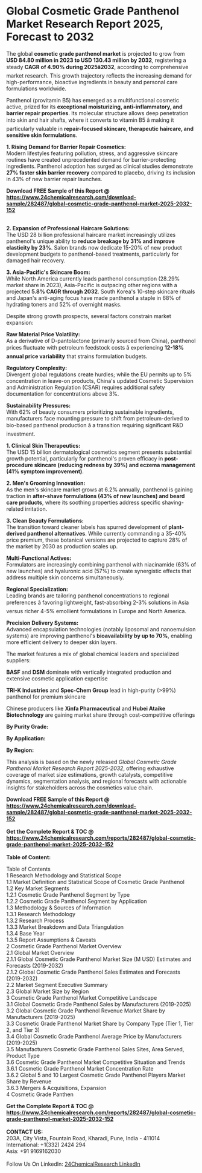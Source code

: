 <h1>Global Cosmetic Grade Panthenol Market Research Report 2025, Forecast to 2032</h1><p>The global <strong>cosmetic grade panthenol market</strong> is projected to grow from <strong>USD 84.80 million in 2023 to USD 130.43 million by 2032</strong>, registering a steady <strong>CAGR of 4.90% during 2025â2032</strong>, according to comprehensive market research. This growth trajectory reflects the increasing demand for high-performance, bioactive ingredients in beauty and personal care formulations worldwide.</p><p>Panthenol (provitamin B5) has emerged as a multifunctional cosmetic active, prized for its <strong>exceptional moisturizing, anti-inflammatory, and barrier repair properties</strong>. Its molecular structure allows deep penetration into skin and hair shafts, where it converts to vitamin B5 â making it particularly valuable in <strong>repair-focused skincare, therapeutic haircare, and sensitive skin formulations</strong>.</p><p><strong>1. Rising Demand for Barrier Repair Cosmetics:</strong><br>
Modern lifestyles featuring pollution, stress, and aggressive skincare routines have created unprecedented demand for barrier-protecting ingredients. Panthenol adoption has surged as clinical studies demonstrate <strong>27% faster skin barrier recovery</strong> compared to placebo, driving its inclusion in 43% of new barrier repair launches.</p><div><b>Download FREE Sample of this Report @ 
            <a href="https://www.24chemicalresearch.com/download-sample/282487/global-cosmetic-grade-panthenol-market-2025-2032-152">
            https://www.24chemicalresearch.com/download-sample/282487/global-cosmetic-grade-panthenol-market-2025-2032-152</a></b></div><br><p><strong>2. Expansion of Professional Haircare Solutions:</strong><br>
The USD 28 billion professional haircare market increasingly utilizes panthenol's unique ability to <strong>reduce breakage by 31% and improve elasticity by 23%</strong>. Salon brands now dedicate 15-20% of new product development budgets to panthenol-based treatments, particularly for damaged hair recovery.</p><p><strong>3. Asia-Pacific's Skincare Boom:</strong><br>
While North America currently leads panthenol consumption (28.29% market share in 2023), Asia-Pacific is outpacing other regions with a projected <strong>5.8% CAGR through 2032</strong>. South Korea's 10-step skincare rituals and Japan's anti-aging focus have made panthenol a staple in 68% of hydrating toners and 52% of overnight masks.</p><p>Despite strong growth prospects, several factors constrain market expansion:</p><p><strong>Raw Material Price Volatility:</strong><br>
    As a derivative of D-pantolactone (primarily sourced from China), panthenol prices fluctuate with petroleum feedstock costs â experiencing <strong>12-18% annual price variability</strong> that strains formulation budgets.</p><p><strong>Regulatory Complexity:</strong><br>
    Divergent global regulations create hurdles; while the EU permits up to 5% concentration in leave-on products, China's updated Cosmetic Supervision and Administration Regulation (CSAR) requires additional safety documentation for concentrations above 3%.</p><p><strong>Sustainability Pressures:</strong><br>
    With 62% of beauty consumers prioritizing sustainable ingredients, manufacturers face mounting pressure to shift from petroleum-derived to bio-based panthenol production â a transition requiring significant R&amp;D investment.</p><p><strong>1. Clinical Skin Therapeutics:</strong><br>
The USD 15 billion dermatological cosmetics segment presents substantial growth potential, particularly for panthenol's proven efficacy in <strong>post-procedure skincare (reducing redness by 39%) and eczema management (41% symptom improvement)</strong>.</p><p><strong>2. Men's Grooming Innovation:</strong><br>
As the men's skincare market grows at 6.2% annually, panthenol is gaining traction in <strong>after-shave formulations (43% of new launches) and beard care products</strong>, where its soothing properties address specific shaving-related irritation.</p><p><strong>3. Clean Beauty Formulations:</strong><br>
The transition toward cleaner labels has spurred development of <strong>plant-derived panthenol alternatives</strong>. While currently commanding a 35-40% price premium, these botanical versions are projected to capture 28% of the market by 2030 as production scales up.</p><p><strong>Multi-Functional Actives:</strong><br>
    Formulators are increasingly combining panthenol with niacinamide (63% of new launches) and hyaluronic acid (57%) to create synergistic effects that address multiple skin concerns simultaneously.</p><p><strong>Regional Specialization:</strong><br>
    Leading brands are tailoring panthenol concentrations to regional preferences â favoring lightweight, fast-absorbing 2-3% solutions in Asia versus richer 4-5% emollient formulations in Europe and North America.</p><p><strong>Precision Delivery Systems:</strong><br>
    Advanced encapsulation technologies (notably liposomal and nanoemulsion systems) are improving panthenol's <strong>bioavailability by up to 70%</strong>, enabling more efficient delivery to deeper skin layers.</p><p>The market features a mix of global chemical leaders and specialized suppliers:</p><p><strong>BASF</strong> and <strong>DSM</strong> dominate with vertically integrated production and extensive cosmetic application expertise</p><p><strong>TRI-K Industries</strong> and <strong>Spec-Chem Group</strong> lead in high-purity (&gt;99%) panthenol for premium skincare</p><p>Chinese producers like <strong>Xinfa Pharmaceutical</strong> and <strong>Hubei Ataike Biotechnology</strong> are gaining market share through cost-competitive offerings</p><p><strong>By Purity Grade:</strong></p><p><strong>By Application:</strong></p><p><strong>By Region:</strong></p><p>This analysis is based on the newly released <em>Global Cosmetic Grade Panthenol Market Research Report 2025-2032</em>, offering exhaustive coverage of market size estimations, growth catalysts, competitive dynamics, segmentation analysis, and regional forecasts with actionable insights for stakeholders across the cosmetics value chain.</p><div><b>Download FREE Sample of this Report @ 
            <a href="https://www.24chemicalresearch.com/download-sample/282487/global-cosmetic-grade-panthenol-market-2025-2032-152">
            https://www.24chemicalresearch.com/download-sample/282487/global-cosmetic-grade-panthenol-market-2025-2032-152</a></b></div><br><div><b>Get the Complete Report & TOC @ 
            <a href="https://www.24chemicalresearch.com/reports/282487/global-cosmetic-grade-panthenol-market-2025-2032-152">
            https://www.24chemicalresearch.com/reports/282487/global-cosmetic-grade-panthenol-market-2025-2032-152</a></b></div><br>
            <b>Table of Content:</b><p>Table of Contents<br />
1 Research Methodology and Statistical Scope<br />
1.1 Market Definition and Statistical Scope of Cosmetic Grade Panthenol<br />
1.2 Key Market Segments<br />
1.2.1 Cosmetic Grade Panthenol Segment by Type<br />
1.2.2 Cosmetic Grade Panthenol Segment by Application<br />
1.3 Methodology & Sources of Information<br />
1.3.1 Research Methodology<br />
1.3.2 Research Process<br />
1.3.3 Market Breakdown and Data Triangulation<br />
1.3.4 Base Year<br />
1.3.5 Report Assumptions & Caveats<br />
2 Cosmetic Grade Panthenol Market Overview<br />
2.1 Global Market Overview<br />
2.1.1 Global Cosmetic Grade Panthenol Market Size (M USD) Estimates and Forecasts (2019-2032)<br />
2.1.2 Global Cosmetic Grade Panthenol Sales Estimates and Forecasts (2019-2032)<br />
2.2 Market Segment Executive Summary<br />
2.3 Global Market Size by Region<br />
3 Cosmetic Grade Panthenol Market Competitive Landscape<br />
3.1 Global Cosmetic Grade Panthenol Sales by Manufacturers (2019-2025)<br />
3.2 Global Cosmetic Grade Panthenol Revenue Market Share by Manufacturers (2019-2025)<br />
3.3 Cosmetic Grade Panthenol Market Share by Company Type (Tier 1, Tier 2, and Tier 3)<br />
3.4 Global Cosmetic Grade Panthenol Average Price by Manufacturers (2019-2025)<br />
3.5 Manufacturers Cosmetic Grade Panthenol Sales Sites, Area Served, Product Type<br />
3.6 Cosmetic Grade Panthenol Market Competitive Situation and Trends<br />
3.6.1 Cosmetic Grade Panthenol Market Concentration Rate<br />
3.6.2 Global 5 and 10 Largest Cosmetic Grade Panthenol Players Market Share by Revenue<br />
3.6.3 Mergers & Acquisitions, Expansion<br />
4 Cosmetic Grade Panthen</p><div><b>Get the Complete Report & TOC @ 
            <a href="https://www.24chemicalresearch.com/reports/282487/global-cosmetic-grade-panthenol-market-2025-2032-152">
            https://www.24chemicalresearch.com/reports/282487/global-cosmetic-grade-panthenol-market-2025-2032-152</a></b></div><br><b>CONTACT US:</b><br>
            203A, City Vista, Fountain Road, Kharadi, Pune, India - 411014<br>
            International: +1(332) 2424 294<br>
            Asia: +91 9169162030 <br><br>
            Follow Us On LinkedIn: <a href="https://www.linkedin.com/company/24chemicalresearch/">24ChemicalResearch LinkedIn</a>